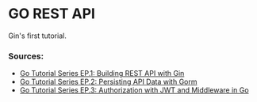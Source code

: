 # GO REST API

Gin's first tutorial.

### Sources: 

* [Go Tutorial Series EP.1: Building REST API with Gin](https://medium.com/@wattanai.tha/go-tutorial-series-ep-1-building-rest-api-with-gin-7c17c7ab1d5b)
* [Go Tutorial Series EP.2: Persisting API Data with Gorm](https://medium.com/@wattanai.tha/go-tutorial-series-ep-2-persisting-api-data-with-gorm-c89103cd266b)
* [Go Tutorial Series EP.3: Authorization with JWT and Middleware in Go](https://medium.com/@wattanai.tha/go-tutorial-series-ep-3-%E0%B8%97%E0%B8%B3-authorization-%E0%B8%94%E0%B9%89%E0%B8%A7%E0%B8%A2-jwt-%E0%B9%81%E0%B8%A5%E0%B8%B0-middleware%E0%B9%83%E0%B8%99%E0%B8%A0%E0%B8%B2%E0%B8%A9%E0%B8%B2-go-a98e7276e425)
